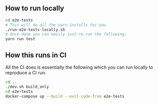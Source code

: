 ## How to run locally

```bash
cd e2e-tests
# This will do all the yarn installs for you
./run-e2e-tests-locally.sh 
# Once done you can easily just re-run the following:
yarn run test
```

## How this runs in CI

All the CI does is essentially the following which you can run locally to reproduce
a CI run.

```bash
cd ..
./dev.sh build_only
cd e2e-tests
docker-compose up --build --exit-code-from e2e-tests
```

